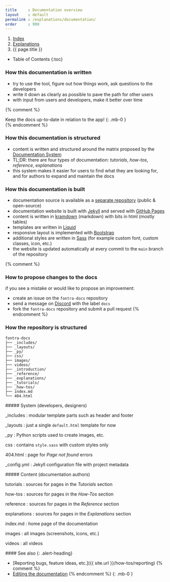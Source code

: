 ```yaml
---
title     : Documentation overview
layout    : default
permalink : /explanations/documentation/
order     : 999
---
```


<nav aria-label="breadcrumb">
  <ol class="breadcrumb small">
    <li class="breadcrumb-item"><a href="{{ site.url }}">Index</a></li>
    <li class="breadcrumb-item"><a href="../../explanations">Explanations</a></li>
    <li class="breadcrumb-item active" aria-current="page">{{ page.title }}</li>
  </ol>
</nav>

* Table of Contents
{:toc}

### How this documentation is written

- try to use the tool, figure out how things work, ask questions to the developers
- write it down as clearly as possible to pave the path for other users
- with input from users and developers, make it better over time

{% comment %}
<div class="alert alert-warning" role="alert" markdown='1'>
<i class="bi bi-exclamation-circle me-1"></i> Keep the docs up-to-date in relation to the app!
{: .mb-0 }
</div>
{% endcomment %}

### How this documentation is structured

- content is written and structured around the matrix proposed by the [Documentation System]
- TL;DR: there are four types of documentation: *tutorials*, *how-tos*, *reference*, *explanations*
- this system makes it easier for users to find what they are looking for, and for authors to expand and maintain the docs

[Documentation System]: http://documentation.divio.com/

### How this documentation is built

- documentation source is available as a [separate repository][fontra-docs] (public & open-source)
- documentation website is built with [Jekyll] and served with [GitHub Pages]
- content is written in [kramdown] \(markdown) with bits in html (mostly tables)
- templates are written in [Liquid]
- responsive layout is implemented with [Bootstrap]
- additional styles are written in [Sass] (for example custom font, custom classes, icon, etc.)
- the website is updated automatically at every commit to the `main` branch of the repository

[fontra-docs]: http://github.com/googlefonts/fontra-docs
[Jekyll]: http://jekyllrb.com/
[GitHub Pages]: http://pages.github.com/
[kramdown]: http://kramdown.gettalong.org/index.html
[Liquid]: http://shopify.github.io/liquid/
[Bootstrap]: http://getbootstrap.com/
[Sass]: http://sass-lang.com/

{% comment %}
### How to propose changes to the docs

if you see a mistake or would like to propose an improvement:

- create an issue on the `fontra-docs` repository
- send a message on [Discord](https://discord.gg/SeZWugEYzd) with the label `docs`
- fork the `fontra-docs` repository and submit a pull request
{% endcomment %}

### How the repository is structured

```
fontra-docs
├── _includes/
├── _layouts/
├── _py/
├── css/
├── images/
├── videos/
├── _introduction/
├── _reference/
├── _explanations/
├── _tutorials/
├── _how-tos/
├── index.md
└── 404.html
```

<div class='row'>
<div class='col-md' markdown='1'>
##### System (developers, designers)

\_includes
: modular template parts such as header and footer

\_layouts
: just a single `default.html` template for now

\_py
: Python scripts used to create images, etc.

css
: contains `style.sass` with custom styles only

404.html
: page for *Page not found* errors

\_config.yml
: Jekyll configuration file with project metadata
</div>
<div class='col-md' markdown='1'>
##### Content (documentation authors)

tutorials
: sources for pages in the *Tutorials* section

how-tos
: sources for pages in the *How-Tos* section

reference
: sources for pages in the *Reference* section

explanations
: sources for pages in the *Explanations* section

index.md
: home page of the documentation

images
: all images (screenshots, icons, etc.)

videos
: all videos
</div>
</div>


<div class="alert alert-primary mt-3" role="alert" markdown='1'>
#### See also
{: .alert-heading}

- [Reporting bugs, feature ideas, etc.]({{ site.url }}/how-tos/reporting)
{% comment %}
- [Editing the documentation](#)
{% endcomment %}
{: .mb-0 }
</div>